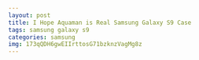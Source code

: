 ```yaml
---
layout: post
title: I Hope Aquaman is Real Samsung Galaxy S9 Case
tags: samsung galaxy s9
categories: samsung
img: 173qQDH6gwEIIrttosG71bzknzVagMg8z
---
```

